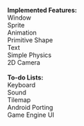 <b>Implemented Features:</b>
<br/>
Window<br/>
Sprite<br/>
Animation<br/>
Primitive Shape<br/>
Text<br/>
Simple Physics</br>
2D Camera</br>
<br/>
<b>To-do Lists:</b>
<br/>
Keyboard<br/>
Sound<br/>
Tilemap<br/>
Android Porting<br/>
Game Engine UI